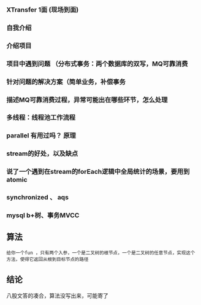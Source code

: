 ### XTransfer 1面 (现场到面)
### 自我介绍
### 介绍项目
### 项目中遇到问题 （分布式事务：两个数据库的双写，MQ可靠消费
### 针对问题的解决方案（简单业务，补偿事务
### 描述MQ可靠消费过程，异常可能出在哪些环节，怎么处理
### 多线程：线程池工作流程
### parallel 有用过吗？ 原理
### stream的好处，以及缺点
### 说了一个遇到在stream的forEach逻辑中全局统计的场景，要用到atomic
### synchronized 、 aqs
### mysql b+树、事务MVCC
## 算法
`给你一个fun ，只有两个入参，一个是二叉树的根节点，一个是二叉树的任意节点，实现这个方法，使得它返回从根到目标节点的路径`

## 结论
八股文答的凑合，算法没写出来，可能寄了